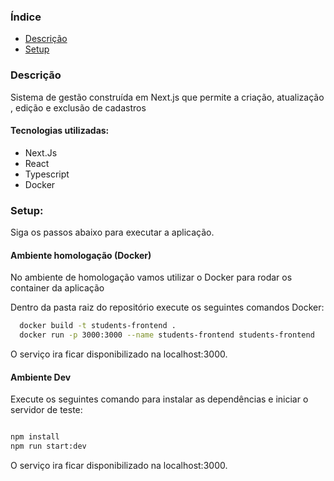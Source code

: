 ### Índice

- [Descrição](#descricao)
- [Setup](#setup)

### Descrição

Sistema de gestão construída em Next.js que permite a criação, atualização , edição e exclusão de cadastros

#### Tecnologias utilizadas:

- Next.Js
- React
- Typescript
- Docker

### Setup:

Siga os passos abaixo para executar a aplicação.

#### Ambiente homologação (Docker)

No ambiente de homologação vamos utilizar o Docker para rodar os container da aplicação

Dentro da pasta raiz do repositório execute os seguintes comandos Docker:

```bash
  docker build -t students-frontend .
  docker run -p 3000:3000 --name students-frontend students-frontend
```

O serviço ira ficar disponibilizado na localhost:3000.

#### Ambiente Dev

Execute os seguintes comando para instalar as dependências e iniciar o servidor de teste:

```bash

npm install
npm run start:dev

```

O serviço ira ficar disponibilizado na localhost:3000.
